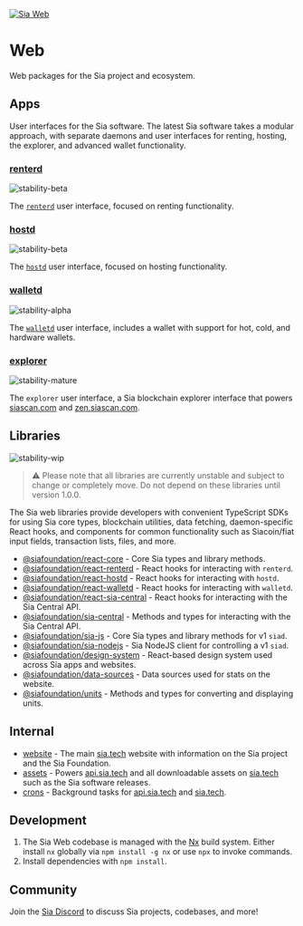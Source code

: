 [![Sia Web](https://sia.tech/assets/banners/sia-banner-web.png)](http://sia.tech)

# Web

Web packages for the Sia project and ecosystem.

## Apps

User interfaces for the Sia software. The latest Sia software takes a modular approach, with separate daemons and user interfaces for renting, hosting, the explorer, and advanced wallet functionality.

### [renterd](apps/renterd)

![stability-beta](https://img.shields.io/badge/stability-beta-yellow.svg)

The [`renterd`](https://github.com/siafoundation/renterd) user interface, focused on renting functionality.

### [hostd](apps/hostd)

![stability-beta](https://img.shields.io/badge/stability-beta-yellow.svg)

The [`hostd`](https://github.com/siafoundation/hostd) user interface, focused on hosting functionality.

### [walletd](apps/walletd)

![stability-alpha](https://img.shields.io/badge/stability-alpha-orange.svg)

The [`walletd`](https://github.com/siafoundation/walletd) user interface, includes a wallet with support for hot, cold, and hardware wallets.

### [explorer](apps/explorer)

![stability-mature](https://img.shields.io/badge/stability-mature-008000.svg)

The `explorer` user interface, a Sia blockchain explorer interface that powers [siascan.com](https://siascan.com) and [zen.siascan.com](https://zen.siascan.com).

## Libraries

![stability-wip](https://img.shields.io/badge/stability-work_in_progress-orange.svg)

> ⚠️ Please note that all libraries are currently unstable and subject to change or completely move. Do not depend on these libraries until version 1.0.0.

The Sia web libraries provide developers with convenient TypeScript SDKs for using Sia core types, blockchain utilities, data fetching, daemon-specific React hooks, and components for common functionality such as Siacoin/fiat input fields, transaction lists, files, and more.

- [@siafoundation/react-core](libs/react-core) - Core Sia types and library methods.
- [@siafoundation/react-renterd](libs/react-renterd) - React hooks for interacting with `renterd`.
- [@siafoundation/react-hostd](libs/react-hostd) - React hooks for interacting with `hostd`.
- [@siafoundation/react-walletd](libs/react-walletd) - React hooks for interacting with `walletd`.
- [@siafoundation/react-sia-central](libs/react-sia-central) - React hooks for interacting with the Sia Central API.
- [@siafoundation/sia-central](libs/sia-central) - Methods and types for interacting with the Sia Central API.
- [@siafoundation/sia-js](libs/sia-js) - Core Sia types and library methods for v1 `siad`.
- [@siafoundation/sia-nodejs](libs/sia-nodejs) - Sia NodeJS client for controlling a v1 `siad`.
- [@siafoundation/design-system](libs/design-system) - React-based design system used across Sia apps and websites.
- [@siafoundation/data-sources](libs/data-sources) - Data sources used for stats on the website.
- [@siafoundation/units](libs/units) - Methods and types for converting and displaying units.

## Internal

- [website](apps/website) - The main [sia.tech](https://sia.tech) website with information on the Sia project and the Sia Foundation.
- [assets](apps/assets) - Powers [api.sia.tech](https://api.sia.tech) and all downloadable assets on [sia.tech](https://sia.tech) such as the Sia software releases.
- [crons](apps/crons) - Background tasks for [api.sia.tech](https://api.sia.tech) and [sia.tech](https://sia.tech).

## Development

1. The Sia Web codebase is managed with the [Nx](https://nx.dev) build system. Either install `nx` globally via `npm install -g nx` or use `npx` to invoke commands.
2. Install dependencies with `npm install`.

## Community

Join the [Sia Discord](https://discord.gg/sia) to discuss Sia projects, codebases, and more!
